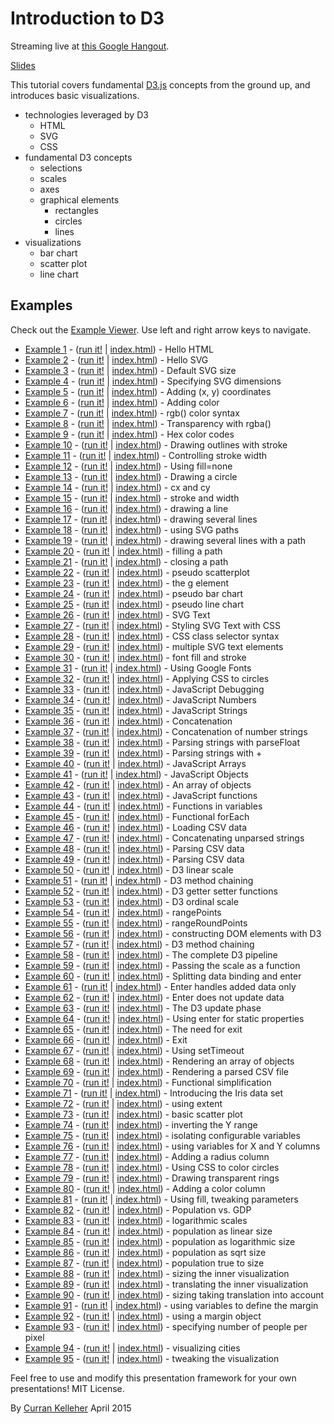 # Introduction to D3

Streaming live at [this Google Hangout](https://plus.google.com/hangouts/_/g2adpgfm4tkrdvwq3qgcbanmfaa).

[Slides](https://docs.google.com/presentation/d/1QI8ztO-2baoW8SToaPTlSu24w8dvqvrEMD-xVpI3LmE/pub?start=false&loop=false&delayms=3000)

This tutorial covers fundamental [D3.js](http://d3js.org/) concepts from the ground up, and introduces basic visualizations.

 * technologies leveraged by D3
   * HTML
   * SVG
   * CSS
 * fundamental D3 concepts
   * selections
   * scales
   * axes
   * graphical elements
     * rectangles
     * circles
     * lines
 * visualizations
   * bar chart
   * scatter plot
   * line chart

## Examples

Check out the [Example Viewer](http://curran.github.io/screencasts/introToD3/examples/viewer/#/). Use left and right arrow keys to navigate.

 * [Example 1](https://github.com/curran/screencasts/tree/gh-pages/introToD3/examples/code/snapshot01) - ([run it!](http://curran.github.io/screencasts/introToD3/examples/code/snapshot01) | [index.html](https://github.com/curran/screencasts/tree/gh-pages/introToD3/examples/code/snapshot01/index.html)) - Hello HTML
 * [Example 2](https://github.com/curran/screencasts/tree/gh-pages/introToD3/examples/code/snapshot02) - ([run it!](http://curran.github.io/screencasts/introToD3/examples/code/snapshot02) | [index.html](https://github.com/curran/screencasts/tree/gh-pages/introToD3/examples/code/snapshot02/index.html)) - Hello SVG
 * [Example 3](https://github.com/curran/screencasts/tree/gh-pages/introToD3/examples/code/snapshot03) - ([run it!](http://curran.github.io/screencasts/introToD3/examples/code/snapshot03) | [index.html](https://github.com/curran/screencasts/tree/gh-pages/introToD3/examples/code/snapshot03/index.html)) - Default SVG size
 * [Example 4](https://github.com/curran/screencasts/tree/gh-pages/introToD3/examples/code/snapshot04) - ([run it!](http://curran.github.io/screencasts/introToD3/examples/code/snapshot04) | [index.html](https://github.com/curran/screencasts/tree/gh-pages/introToD3/examples/code/snapshot04/index.html)) - Specifying SVG dimensions
 * [Example 5](https://github.com/curran/screencasts/tree/gh-pages/introToD3/examples/code/snapshot05) - ([run it!](http://curran.github.io/screencasts/introToD3/examples/code/snapshot05) | [index.html](https://github.com/curran/screencasts/tree/gh-pages/introToD3/examples/code/snapshot05/index.html)) - Adding (x, y) coordinates
 * [Example 6](https://github.com/curran/screencasts/tree/gh-pages/introToD3/examples/code/snapshot06) - ([run it!](http://curran.github.io/screencasts/introToD3/examples/code/snapshot06) | [index.html](https://github.com/curran/screencasts/tree/gh-pages/introToD3/examples/code/snapshot06/index.html)) - Adding color
 * [Example 7](https://github.com/curran/screencasts/tree/gh-pages/introToD3/examples/code/snapshot07) - ([run it!](http://curran.github.io/screencasts/introToD3/examples/code/snapshot07) | [index.html](https://github.com/curran/screencasts/tree/gh-pages/introToD3/examples/code/snapshot07/index.html)) - rgb() color syntax
 * [Example 8](https://github.com/curran/screencasts/tree/gh-pages/introToD3/examples/code/snapshot08) - ([run it!](http://curran.github.io/screencasts/introToD3/examples/code/snapshot08) | [index.html](https://github.com/curran/screencasts/tree/gh-pages/introToD3/examples/code/snapshot08/index.html)) - Transparency with rgba()
 * [Example 9](https://github.com/curran/screencasts/tree/gh-pages/introToD3/examples/code/snapshot09) - ([run it!](http://curran.github.io/screencasts/introToD3/examples/code/snapshot09) | [index.html](https://github.com/curran/screencasts/tree/gh-pages/introToD3/examples/code/snapshot09/index.html)) - Hex color codes
 * [Example 10](https://github.com/curran/screencasts/tree/gh-pages/introToD3/examples/code/snapshot10) - ([run it!](http://curran.github.io/screencasts/introToD3/examples/code/snapshot10) | [index.html](https://github.com/curran/screencasts/tree/gh-pages/introToD3/examples/code/snapshot10/index.html)) - Drawing outlines with stroke
 * [Example 11](https://github.com/curran/screencasts/tree/gh-pages/introToD3/examples/code/snapshot11) - ([run it!](http://curran.github.io/screencasts/introToD3/examples/code/snapshot11) | [index.html](https://github.com/curran/screencasts/tree/gh-pages/introToD3/examples/code/snapshot11/index.html)) - Controlling stroke width
 * [Example 12](https://github.com/curran/screencasts/tree/gh-pages/introToD3/examples/code/snapshot12) - ([run it!](http://curran.github.io/screencasts/introToD3/examples/code/snapshot12) | [index.html](https://github.com/curran/screencasts/tree/gh-pages/introToD3/examples/code/snapshot12/index.html)) - Using fill=none
 * [Example 13](https://github.com/curran/screencasts/tree/gh-pages/introToD3/examples/code/snapshot13) - ([run it!](http://curran.github.io/screencasts/introToD3/examples/code/snapshot13) | [index.html](https://github.com/curran/screencasts/tree/gh-pages/introToD3/examples/code/snapshot13/index.html)) - Drawing a circle
 * [Example 14](https://github.com/curran/screencasts/tree/gh-pages/introToD3/examples/code/snapshot14) - ([run it!](http://curran.github.io/screencasts/introToD3/examples/code/snapshot14) | [index.html](https://github.com/curran/screencasts/tree/gh-pages/introToD3/examples/code/snapshot14/index.html)) - cx and cy
 * [Example 15](https://github.com/curran/screencasts/tree/gh-pages/introToD3/examples/code/snapshot15) - ([run it!](http://curran.github.io/screencasts/introToD3/examples/code/snapshot15) | [index.html](https://github.com/curran/screencasts/tree/gh-pages/introToD3/examples/code/snapshot15/index.html)) - stroke and width
 * [Example 16](https://github.com/curran/screencasts/tree/gh-pages/introToD3/examples/code/snapshot16) - ([run it!](http://curran.github.io/screencasts/introToD3/examples/code/snapshot16) | [index.html](https://github.com/curran/screencasts/tree/gh-pages/introToD3/examples/code/snapshot16/index.html)) - drawing a line
 * [Example 17](https://github.com/curran/screencasts/tree/gh-pages/introToD3/examples/code/snapshot17) - ([run it!](http://curran.github.io/screencasts/introToD3/examples/code/snapshot17) | [index.html](https://github.com/curran/screencasts/tree/gh-pages/introToD3/examples/code/snapshot17/index.html)) - drawing several lines
 * [Example 18](https://github.com/curran/screencasts/tree/gh-pages/introToD3/examples/code/snapshot18) - ([run it!](http://curran.github.io/screencasts/introToD3/examples/code/snapshot18) | [index.html](https://github.com/curran/screencasts/tree/gh-pages/introToD3/examples/code/snapshot18/index.html)) - using SVG paths
 * [Example 19](https://github.com/curran/screencasts/tree/gh-pages/introToD3/examples/code/snapshot19) - ([run it!](http://curran.github.io/screencasts/introToD3/examples/code/snapshot19) | [index.html](https://github.com/curran/screencasts/tree/gh-pages/introToD3/examples/code/snapshot19/index.html)) - drawing several lines with a path
 * [Example 20](https://github.com/curran/screencasts/tree/gh-pages/introToD3/examples/code/snapshot20) - ([run it!](http://curran.github.io/screencasts/introToD3/examples/code/snapshot20) | [index.html](https://github.com/curran/screencasts/tree/gh-pages/introToD3/examples/code/snapshot20/index.html)) - filling a path
 * [Example 21](https://github.com/curran/screencasts/tree/gh-pages/introToD3/examples/code/snapshot21) - ([run it!](http://curran.github.io/screencasts/introToD3/examples/code/snapshot21) | [index.html](https://github.com/curran/screencasts/tree/gh-pages/introToD3/examples/code/snapshot21/index.html)) - closing a path
 * [Example 22](https://github.com/curran/screencasts/tree/gh-pages/introToD3/examples/code/snapshot22) - ([run it!](http://curran.github.io/screencasts/introToD3/examples/code/snapshot22) | [index.html](https://github.com/curran/screencasts/tree/gh-pages/introToD3/examples/code/snapshot22/index.html)) - pseudo scatterplot
 * [Example 23](https://github.com/curran/screencasts/tree/gh-pages/introToD3/examples/code/snapshot23) - ([run it!](http://curran.github.io/screencasts/introToD3/examples/code/snapshot23) | [index.html](https://github.com/curran/screencasts/tree/gh-pages/introToD3/examples/code/snapshot23/index.html)) - the g element
 * [Example 24](https://github.com/curran/screencasts/tree/gh-pages/introToD3/examples/code/snapshot24) - ([run it!](http://curran.github.io/screencasts/introToD3/examples/code/snapshot24) | [index.html](https://github.com/curran/screencasts/tree/gh-pages/introToD3/examples/code/snapshot24/index.html)) - pseudo bar chart
 * [Example 25](https://github.com/curran/screencasts/tree/gh-pages/introToD3/examples/code/snapshot25) - ([run it!](http://curran.github.io/screencasts/introToD3/examples/code/snapshot25) | [index.html](https://github.com/curran/screencasts/tree/gh-pages/introToD3/examples/code/snapshot25/index.html)) - pseudo line chart
 * [Example 26](https://github.com/curran/screencasts/tree/gh-pages/introToD3/examples/code/snapshot26) - ([run it!](http://curran.github.io/screencasts/introToD3/examples/code/snapshot26) | [index.html](https://github.com/curran/screencasts/tree/gh-pages/introToD3/examples/code/snapshot26/index.html)) - SVG Text
 * [Example 27](https://github.com/curran/screencasts/tree/gh-pages/introToD3/examples/code/snapshot27) - ([run it!](http://curran.github.io/screencasts/introToD3/examples/code/snapshot27) | [index.html](https://github.com/curran/screencasts/tree/gh-pages/introToD3/examples/code/snapshot27/index.html)) - Styling SVG Text with CSS
 * [Example 28](https://github.com/curran/screencasts/tree/gh-pages/introToD3/examples/code/snapshot28) - ([run it!](http://curran.github.io/screencasts/introToD3/examples/code/snapshot28) | [index.html](https://github.com/curran/screencasts/tree/gh-pages/introToD3/examples/code/snapshot28/index.html)) - CSS class selector syntax
 * [Example 29](https://github.com/curran/screencasts/tree/gh-pages/introToD3/examples/code/snapshot29) - ([run it!](http://curran.github.io/screencasts/introToD3/examples/code/snapshot29) | [index.html](https://github.com/curran/screencasts/tree/gh-pages/introToD3/examples/code/snapshot29/index.html)) - multiple SVG text elements
 * [Example 30](https://github.com/curran/screencasts/tree/gh-pages/introToD3/examples/code/snapshot30) - ([run it!](http://curran.github.io/screencasts/introToD3/examples/code/snapshot30) | [index.html](https://github.com/curran/screencasts/tree/gh-pages/introToD3/examples/code/snapshot30/index.html)) - font fill and stroke
 * [Example 31](https://github.com/curran/screencasts/tree/gh-pages/introToD3/examples/code/snapshot31) - ([run it!](http://curran.github.io/screencasts/introToD3/examples/code/snapshot31) | [index.html](https://github.com/curran/screencasts/tree/gh-pages/introToD3/examples/code/snapshot31/index.html)) - Using Google Fonts
 * [Example 32](https://github.com/curran/screencasts/tree/gh-pages/introToD3/examples/code/snapshot32) - ([run it!](http://curran.github.io/screencasts/introToD3/examples/code/snapshot32) | [index.html](https://github.com/curran/screencasts/tree/gh-pages/introToD3/examples/code/snapshot32/index.html)) - Applying CSS to circles
 * [Example 33](https://github.com/curran/screencasts/tree/gh-pages/introToD3/examples/code/snapshot33) - ([run it!](http://curran.github.io/screencasts/introToD3/examples/code/snapshot33) | [index.html](https://github.com/curran/screencasts/tree/gh-pages/introToD3/examples/code/snapshot33/index.html)) - JavaScript Debugging
 * [Example 34](https://github.com/curran/screencasts/tree/gh-pages/introToD3/examples/code/snapshot34) - ([run it!](http://curran.github.io/screencasts/introToD3/examples/code/snapshot34) | [index.html](https://github.com/curran/screencasts/tree/gh-pages/introToD3/examples/code/snapshot34/index.html)) - JavaScript Numbers
 * [Example 35](https://github.com/curran/screencasts/tree/gh-pages/introToD3/examples/code/snapshot35) - ([run it!](http://curran.github.io/screencasts/introToD3/examples/code/snapshot35) | [index.html](https://github.com/curran/screencasts/tree/gh-pages/introToD3/examples/code/snapshot35/index.html)) - JavaScript Strings
 * [Example 36](https://github.com/curran/screencasts/tree/gh-pages/introToD3/examples/code/snapshot36) - ([run it!](http://curran.github.io/screencasts/introToD3/examples/code/snapshot36) | [index.html](https://github.com/curran/screencasts/tree/gh-pages/introToD3/examples/code/snapshot36/index.html)) - Concatenation
 * [Example 37](https://github.com/curran/screencasts/tree/gh-pages/introToD3/examples/code/snapshot37) - ([run it!](http://curran.github.io/screencasts/introToD3/examples/code/snapshot37) | [index.html](https://github.com/curran/screencasts/tree/gh-pages/introToD3/examples/code/snapshot37/index.html)) - Concatenation of number strings
 * [Example 38](https://github.com/curran/screencasts/tree/gh-pages/introToD3/examples/code/snapshot38) - ([run it!](http://curran.github.io/screencasts/introToD3/examples/code/snapshot38) | [index.html](https://github.com/curran/screencasts/tree/gh-pages/introToD3/examples/code/snapshot38/index.html)) - Parsing strings with parseFloat
 * [Example 39](https://github.com/curran/screencasts/tree/gh-pages/introToD3/examples/code/snapshot39) - ([run it!](http://curran.github.io/screencasts/introToD3/examples/code/snapshot39) | [index.html](https://github.com/curran/screencasts/tree/gh-pages/introToD3/examples/code/snapshot39/index.html)) - Parsing strings with +
 * [Example 40](https://github.com/curran/screencasts/tree/gh-pages/introToD3/examples/code/snapshot40) - ([run it!](http://curran.github.io/screencasts/introToD3/examples/code/snapshot40) | [index.html](https://github.com/curran/screencasts/tree/gh-pages/introToD3/examples/code/snapshot40/index.html)) - JavaScript Arrays
 * [Example 41](https://github.com/curran/screencasts/tree/gh-pages/introToD3/examples/code/snapshot41) - ([run it!](http://curran.github.io/screencasts/introToD3/examples/code/snapshot41) | [index.html](https://github.com/curran/screencasts/tree/gh-pages/introToD3/examples/code/snapshot41/index.html)) - JavaScript Objects
 * [Example 42](https://github.com/curran/screencasts/tree/gh-pages/introToD3/examples/code/snapshot42) - ([run it!](http://curran.github.io/screencasts/introToD3/examples/code/snapshot42) | [index.html](https://github.com/curran/screencasts/tree/gh-pages/introToD3/examples/code/snapshot42/index.html)) - An array of objects
 * [Example 43](https://github.com/curran/screencasts/tree/gh-pages/introToD3/examples/code/snapshot43) - ([run it!](http://curran.github.io/screencasts/introToD3/examples/code/snapshot43) | [index.html](https://github.com/curran/screencasts/tree/gh-pages/introToD3/examples/code/snapshot43/index.html)) - JavaScript functions
 * [Example 44](https://github.com/curran/screencasts/tree/gh-pages/introToD3/examples/code/snapshot44) - ([run it!](http://curran.github.io/screencasts/introToD3/examples/code/snapshot44) | [index.html](https://github.com/curran/screencasts/tree/gh-pages/introToD3/examples/code/snapshot44/index.html)) - Functions in variables
 * [Example 45](https://github.com/curran/screencasts/tree/gh-pages/introToD3/examples/code/snapshot45) - ([run it!](http://curran.github.io/screencasts/introToD3/examples/code/snapshot45) | [index.html](https://github.com/curran/screencasts/tree/gh-pages/introToD3/examples/code/snapshot45/index.html)) - Functional forEach
 * [Example 46](https://github.com/curran/screencasts/tree/gh-pages/introToD3/examples/code/snapshot46) - ([run it!](http://curran.github.io/screencasts/introToD3/examples/code/snapshot46) | [index.html](https://github.com/curran/screencasts/tree/gh-pages/introToD3/examples/code/snapshot46/index.html)) - Loading CSV data
 * [Example 47](https://github.com/curran/screencasts/tree/gh-pages/introToD3/examples/code/snapshot47) - ([run it!](http://curran.github.io/screencasts/introToD3/examples/code/snapshot47) | [index.html](https://github.com/curran/screencasts/tree/gh-pages/introToD3/examples/code/snapshot47/index.html)) - Concatenating unparsed strings
 * [Example 48](https://github.com/curran/screencasts/tree/gh-pages/introToD3/examples/code/snapshot48) - ([run it!](http://curran.github.io/screencasts/introToD3/examples/code/snapshot48) | [index.html](https://github.com/curran/screencasts/tree/gh-pages/introToD3/examples/code/snapshot48/index.html)) - Parsing CSV data
 * [Example 49](https://github.com/curran/screencasts/tree/gh-pages/introToD3/examples/code/snapshot49) - ([run it!](http://curran.github.io/screencasts/introToD3/examples/code/snapshot49) | [index.html](https://github.com/curran/screencasts/tree/gh-pages/introToD3/examples/code/snapshot49/index.html)) - Parsing CSV data
 * [Example 50](https://github.com/curran/screencasts/tree/gh-pages/introToD3/examples/code/snapshot50) - ([run it!](http://curran.github.io/screencasts/introToD3/examples/code/snapshot50) | [index.html](https://github.com/curran/screencasts/tree/gh-pages/introToD3/examples/code/snapshot50/index.html)) - D3 linear scale
 * [Example 51](https://github.com/curran/screencasts/tree/gh-pages/introToD3/examples/code/snapshot51) - ([run it!](http://curran.github.io/screencasts/introToD3/examples/code/snapshot51) | [index.html](https://github.com/curran/screencasts/tree/gh-pages/introToD3/examples/code/snapshot51/index.html)) - D3 method chaining
 * [Example 52](https://github.com/curran/screencasts/tree/gh-pages/introToD3/examples/code/snapshot52) - ([run it!](http://curran.github.io/screencasts/introToD3/examples/code/snapshot52) | [index.html](https://github.com/curran/screencasts/tree/gh-pages/introToD3/examples/code/snapshot52/index.html)) - D3 getter setter functions
 * [Example 53](https://github.com/curran/screencasts/tree/gh-pages/introToD3/examples/code/snapshot53) - ([run it!](http://curran.github.io/screencasts/introToD3/examples/code/snapshot53) | [index.html](https://github.com/curran/screencasts/tree/gh-pages/introToD3/examples/code/snapshot53/index.html)) - D3 ordinal scale
 * [Example 54](https://github.com/curran/screencasts/tree/gh-pages/introToD3/examples/code/snapshot54) - ([run it!](http://curran.github.io/screencasts/introToD3/examples/code/snapshot54) | [index.html](https://github.com/curran/screencasts/tree/gh-pages/introToD3/examples/code/snapshot54/index.html)) - rangePoints
 * [Example 55](https://github.com/curran/screencasts/tree/gh-pages/introToD3/examples/code/snapshot55) - ([run it!](http://curran.github.io/screencasts/introToD3/examples/code/snapshot55) | [index.html](https://github.com/curran/screencasts/tree/gh-pages/introToD3/examples/code/snapshot55/index.html)) - rangeRoundPoints
 * [Example 56](https://github.com/curran/screencasts/tree/gh-pages/introToD3/examples/code/snapshot56) - ([run it!](http://curran.github.io/screencasts/introToD3/examples/code/snapshot56) | [index.html](https://github.com/curran/screencasts/tree/gh-pages/introToD3/examples/code/snapshot56/index.html)) - constructing DOM elements with D3
 * [Example 57](https://github.com/curran/screencasts/tree/gh-pages/introToD3/examples/code/snapshot57) - ([run it!](http://curran.github.io/screencasts/introToD3/examples/code/snapshot57) | [index.html](https://github.com/curran/screencasts/tree/gh-pages/introToD3/examples/code/snapshot57/index.html)) - D3 method chaining
 * [Example 58](https://github.com/curran/screencasts/tree/gh-pages/introToD3/examples/code/snapshot58) - ([run it!](http://curran.github.io/screencasts/introToD3/examples/code/snapshot58) | [index.html](https://github.com/curran/screencasts/tree/gh-pages/introToD3/examples/code/snapshot58/index.html)) - The complete D3 pipeline
 * [Example 59](https://github.com/curran/screencasts/tree/gh-pages/introToD3/examples/code/snapshot59) - ([run it!](http://curran.github.io/screencasts/introToD3/examples/code/snapshot59) | [index.html](https://github.com/curran/screencasts/tree/gh-pages/introToD3/examples/code/snapshot59/index.html)) - Passing the scale as a function
 * [Example 60](https://github.com/curran/screencasts/tree/gh-pages/introToD3/examples/code/snapshot60) - ([run it!](http://curran.github.io/screencasts/introToD3/examples/code/snapshot60) | [index.html](https://github.com/curran/screencasts/tree/gh-pages/introToD3/examples/code/snapshot60/index.html)) - Splitting data binding and enter
 * [Example 61](https://github.com/curran/screencasts/tree/gh-pages/introToD3/examples/code/snapshot61) - ([run it!](http://curran.github.io/screencasts/introToD3/examples/code/snapshot61) | [index.html](https://github.com/curran/screencasts/tree/gh-pages/introToD3/examples/code/snapshot61/index.html)) - Enter handles added data only
 * [Example 62](https://github.com/curran/screencasts/tree/gh-pages/introToD3/examples/code/snapshot62) - ([run it!](http://curran.github.io/screencasts/introToD3/examples/code/snapshot62) | [index.html](https://github.com/curran/screencasts/tree/gh-pages/introToD3/examples/code/snapshot62/index.html)) - Enter does not update data
 * [Example 63](https://github.com/curran/screencasts/tree/gh-pages/introToD3/examples/code/snapshot63) - ([run it!](http://curran.github.io/screencasts/introToD3/examples/code/snapshot63) | [index.html](https://github.com/curran/screencasts/tree/gh-pages/introToD3/examples/code/snapshot63/index.html)) - The D3 update phase
 * [Example 64](https://github.com/curran/screencasts/tree/gh-pages/introToD3/examples/code/snapshot64) - ([run it!](http://curran.github.io/screencasts/introToD3/examples/code/snapshot64) | [index.html](https://github.com/curran/screencasts/tree/gh-pages/introToD3/examples/code/snapshot64/index.html)) - Using enter for static properties
 * [Example 65](https://github.com/curran/screencasts/tree/gh-pages/introToD3/examples/code/snapshot65) - ([run it!](http://curran.github.io/screencasts/introToD3/examples/code/snapshot65) | [index.html](https://github.com/curran/screencasts/tree/gh-pages/introToD3/examples/code/snapshot65/index.html)) - The need for exit
 * [Example 66](https://github.com/curran/screencasts/tree/gh-pages/introToD3/examples/code/snapshot66) - ([run it!](http://curran.github.io/screencasts/introToD3/examples/code/snapshot66) | [index.html](https://github.com/curran/screencasts/tree/gh-pages/introToD3/examples/code/snapshot66/index.html)) - Exit
 * [Example 67](https://github.com/curran/screencasts/tree/gh-pages/introToD3/examples/code/snapshot67) - ([run it!](http://curran.github.io/screencasts/introToD3/examples/code/snapshot67) | [index.html](https://github.com/curran/screencasts/tree/gh-pages/introToD3/examples/code/snapshot67/index.html)) - Using setTimeout
 * [Example 68](https://github.com/curran/screencasts/tree/gh-pages/introToD3/examples/code/snapshot68) - ([run it!](http://curran.github.io/screencasts/introToD3/examples/code/snapshot68) | [index.html](https://github.com/curran/screencasts/tree/gh-pages/introToD3/examples/code/snapshot68/index.html)) - Rendering an array of objects
 * [Example 69](https://github.com/curran/screencasts/tree/gh-pages/introToD3/examples/code/snapshot69) - ([run it!](http://curran.github.io/screencasts/introToD3/examples/code/snapshot69) | [index.html](https://github.com/curran/screencasts/tree/gh-pages/introToD3/examples/code/snapshot69/index.html)) - Rendering a parsed CSV file
 * [Example 70](https://github.com/curran/screencasts/tree/gh-pages/introToD3/examples/code/snapshot70) - ([run it!](http://curran.github.io/screencasts/introToD3/examples/code/snapshot70) | [index.html](https://github.com/curran/screencasts/tree/gh-pages/introToD3/examples/code/snapshot70/index.html)) - Functional simplification
 * [Example 71](https://github.com/curran/screencasts/tree/gh-pages/introToD3/examples/code/snapshot71) - ([run it!](http://curran.github.io/screencasts/introToD3/examples/code/snapshot71) | [index.html](https://github.com/curran/screencasts/tree/gh-pages/introToD3/examples/code/snapshot71/index.html)) - Introducing the Iris data set
 * [Example 72](https://github.com/curran/screencasts/tree/gh-pages/introToD3/examples/code/snapshot72) - ([run it!](http://curran.github.io/screencasts/introToD3/examples/code/snapshot72) | [index.html](https://github.com/curran/screencasts/tree/gh-pages/introToD3/examples/code/snapshot72/index.html)) - using extent
 * [Example 73](https://github.com/curran/screencasts/tree/gh-pages/introToD3/examples/code/snapshot73) - ([run it!](http://curran.github.io/screencasts/introToD3/examples/code/snapshot73) | [index.html](https://github.com/curran/screencasts/tree/gh-pages/introToD3/examples/code/snapshot73/index.html)) - basic scatter plot
 * [Example 74](https://github.com/curran/screencasts/tree/gh-pages/introToD3/examples/code/snapshot74) - ([run it!](http://curran.github.io/screencasts/introToD3/examples/code/snapshot74) | [index.html](https://github.com/curran/screencasts/tree/gh-pages/introToD3/examples/code/snapshot74/index.html)) - inverting the Y range
 * [Example 75](https://github.com/curran/screencasts/tree/gh-pages/introToD3/examples/code/snapshot75) - ([run it!](http://curran.github.io/screencasts/introToD3/examples/code/snapshot75) | [index.html](https://github.com/curran/screencasts/tree/gh-pages/introToD3/examples/code/snapshot75/index.html)) - isolating configurable variables
 * [Example 76](https://github.com/curran/screencasts/tree/gh-pages/introToD3/examples/code/snapshot76) - ([run it!](http://curran.github.io/screencasts/introToD3/examples/code/snapshot76) | [index.html](https://github.com/curran/screencasts/tree/gh-pages/introToD3/examples/code/snapshot76/index.html)) - using variables for X and Y columns
 * [Example 77](https://github.com/curran/screencasts/tree/gh-pages/introToD3/examples/code/snapshot77) - ([run it!](http://curran.github.io/screencasts/introToD3/examples/code/snapshot77) | [index.html](https://github.com/curran/screencasts/tree/gh-pages/introToD3/examples/code/snapshot77/index.html)) - Adding a radius column
 * [Example 78](https://github.com/curran/screencasts/tree/gh-pages/introToD3/examples/code/snapshot78) - ([run it!](http://curran.github.io/screencasts/introToD3/examples/code/snapshot78) | [index.html](https://github.com/curran/screencasts/tree/gh-pages/introToD3/examples/code/snapshot78/index.html)) - Using CSS to color circles
 * [Example 79](https://github.com/curran/screencasts/tree/gh-pages/introToD3/examples/code/snapshot79) - ([run it!](http://curran.github.io/screencasts/introToD3/examples/code/snapshot79) | [index.html](https://github.com/curran/screencasts/tree/gh-pages/introToD3/examples/code/snapshot79/index.html)) - Drawing transparent rings
 * [Example 80](https://github.com/curran/screencasts/tree/gh-pages/introToD3/examples/code/snapshot80) - ([run it!](http://curran.github.io/screencasts/introToD3/examples/code/snapshot80) | [index.html](https://github.com/curran/screencasts/tree/gh-pages/introToD3/examples/code/snapshot80/index.html)) - Adding a color column
 * [Example 81](https://github.com/curran/screencasts/tree/gh-pages/introToD3/examples/code/snapshot81) - ([run it!](http://curran.github.io/screencasts/introToD3/examples/code/snapshot81) | [index.html](https://github.com/curran/screencasts/tree/gh-pages/introToD3/examples/code/snapshot81/index.html)) - Using fill, tweaking parameters
 * [Example 82](https://github.com/curran/screencasts/tree/gh-pages/introToD3/examples/code/snapshot82) - ([run it!](http://curran.github.io/screencasts/introToD3/examples/code/snapshot82) | [index.html](https://github.com/curran/screencasts/tree/gh-pages/introToD3/examples/code/snapshot82/index.html)) - Population vs. GDP
 * [Example 83](https://github.com/curran/screencasts/tree/gh-pages/introToD3/examples/code/snapshot83) - ([run it!](http://curran.github.io/screencasts/introToD3/examples/code/snapshot83) | [index.html](https://github.com/curran/screencasts/tree/gh-pages/introToD3/examples/code/snapshot83/index.html)) - logarithmic scales
 * [Example 84](https://github.com/curran/screencasts/tree/gh-pages/introToD3/examples/code/snapshot84) - ([run it!](http://curran.github.io/screencasts/introToD3/examples/code/snapshot84) | [index.html](https://github.com/curran/screencasts/tree/gh-pages/introToD3/examples/code/snapshot84/index.html)) - population as linear size
 * [Example 85](https://github.com/curran/screencasts/tree/gh-pages/introToD3/examples/code/snapshot85) - ([run it!](http://curran.github.io/screencasts/introToD3/examples/code/snapshot85) | [index.html](https://github.com/curran/screencasts/tree/gh-pages/introToD3/examples/code/snapshot85/index.html)) - population as logarithmic size
 * [Example 86](https://github.com/curran/screencasts/tree/gh-pages/introToD3/examples/code/snapshot86) - ([run it!](http://curran.github.io/screencasts/introToD3/examples/code/snapshot86) | [index.html](https://github.com/curran/screencasts/tree/gh-pages/introToD3/examples/code/snapshot86/index.html)) - population as sqrt size
 * [Example 87](https://github.com/curran/screencasts/tree/gh-pages/introToD3/examples/code/snapshot87) - ([run it!](http://curran.github.io/screencasts/introToD3/examples/code/snapshot87) | [index.html](https://github.com/curran/screencasts/tree/gh-pages/introToD3/examples/code/snapshot87/index.html)) - population true to size
 * [Example 88](https://github.com/curran/screencasts/tree/gh-pages/introToD3/examples/code/snapshot88) - ([run it!](http://curran.github.io/screencasts/introToD3/examples/code/snapshot88) | [index.html](https://github.com/curran/screencasts/tree/gh-pages/introToD3/examples/code/snapshot88/index.html)) - sizing the inner visualization
 * [Example 89](https://github.com/curran/screencasts/tree/gh-pages/introToD3/examples/code/snapshot89) - ([run it!](http://curran.github.io/screencasts/introToD3/examples/code/snapshot89) | [index.html](https://github.com/curran/screencasts/tree/gh-pages/introToD3/examples/code/snapshot89/index.html)) - translating the inner visualization
 * [Example 90](https://github.com/curran/screencasts/tree/gh-pages/introToD3/examples/code/snapshot90) - ([run it!](http://curran.github.io/screencasts/introToD3/examples/code/snapshot90) | [index.html](https://github.com/curran/screencasts/tree/gh-pages/introToD3/examples/code/snapshot90/index.html)) - sizing taking translation into account
 * [Example 91](https://github.com/curran/screencasts/tree/gh-pages/introToD3/examples/code/snapshot91) - ([run it!](http://curran.github.io/screencasts/introToD3/examples/code/snapshot91) | [index.html](https://github.com/curran/screencasts/tree/gh-pages/introToD3/examples/code/snapshot91/index.html)) - using variables to define the margin
 * [Example 92](https://github.com/curran/screencasts/tree/gh-pages/introToD3/examples/code/snapshot92) - ([run it!](http://curran.github.io/screencasts/introToD3/examples/code/snapshot92) | [index.html](https://github.com/curran/screencasts/tree/gh-pages/introToD3/examples/code/snapshot92/index.html)) - using a margin object
 * [Example 93](https://github.com/curran/screencasts/tree/gh-pages/introToD3/examples/code/snapshot93) - ([run it!](http://curran.github.io/screencasts/introToD3/examples/code/snapshot93) | [index.html](https://github.com/curran/screencasts/tree/gh-pages/introToD3/examples/code/snapshot93/index.html)) - specifying number of people per pixel
 * [Example 94](https://github.com/curran/screencasts/tree/gh-pages/introToD3/examples/code/snapshot94) - ([run it!](http://curran.github.io/screencasts/introToD3/examples/code/snapshot94) | [index.html](https://github.com/curran/screencasts/tree/gh-pages/introToD3/examples/code/snapshot94/index.html)) - visualizing cities
 * [Example 95](https://github.com/curran/screencasts/tree/gh-pages/introToD3/examples/code/snapshot95) - ([run it!](http://curran.github.io/screencasts/introToD3/examples/code/snapshot95) | [index.html](https://github.com/curran/screencasts/tree/gh-pages/introToD3/examples/code/snapshot95/index.html)) - tweaking the visualization

Feel free to use and modify this presentation framework for your own presentations! MIT License.

By [Curran Kelleher](https://github.com/curran/portfolio) April 2015
